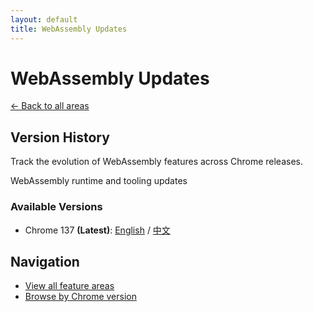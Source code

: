 ```yaml
---
layout: default
title: WebAssembly Updates
---
```


# WebAssembly Updates

[← Back to all areas](../index.html)

## Version History

Track the evolution of WebAssembly features across Chrome releases.

WebAssembly runtime and tooling updates

### Available Versions

- Chrome 137 **(Latest)**: [English](./chrome-137-en.html) / [中文](./chrome-137-zh.html)

## Navigation

- [View all feature areas](../index.html)
- [Browse by Chrome version](../../versions/index.html)
